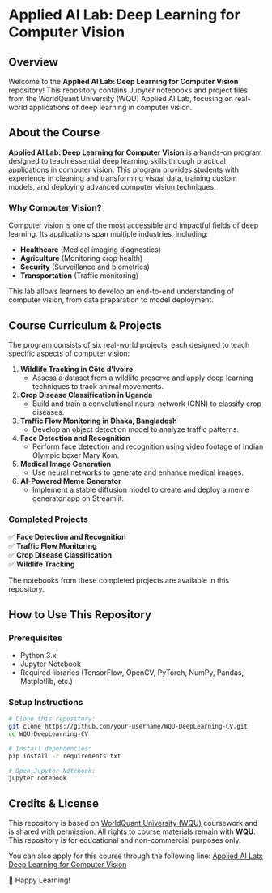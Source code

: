 # Applied AI Lab: Deep Learning for Computer Vision

## Overview
Welcome to the **Applied AI Lab: Deep Learning for Computer Vision** repository! This repository contains Jupyter notebooks and project files from the WorldQuant University (WQU) Applied AI Lab, focusing on real-world applications of deep learning in computer vision.

## About the Course
**Applied AI Lab: Deep Learning for Computer Vision** is a hands-on program designed to teach essential deep learning skills through practical applications in computer vision. This program provides students with experience in cleaning and transforming visual data, training custom models, and deploying advanced computer vision techniques.

### Why Computer Vision?
Computer vision is one of the most accessible and impactful fields of deep learning. Its applications span multiple industries, including:
- **Healthcare** (Medical imaging diagnostics)
- **Agriculture** (Monitoring crop health)
- **Security** (Surveillance and biometrics)
- **Transportation** (Traffic monitoring)

This lab allows learners to develop an end-to-end understanding of computer vision, from data preparation to model deployment.

## Course Curriculum & Projects
The program consists of six real-world projects, each designed to teach specific aspects of computer vision:

1. **Wildlife Tracking in Côte d'Ivoire**  
   - Assess a dataset from a wildlife preserve and apply deep learning techniques to track animal movements.
2. **Crop Disease Classification in Uganda**  
   - Build and train a convolutional neural network (CNN) to classify crop diseases.
3. **Traffic Flow Monitoring in Dhaka, Bangladesh**  
   - Develop an object detection model to analyze traffic patterns.
4. **Face Detection and Recognition**  
   - Perform face detection and recognition using video footage of Indian Olympic boxer Mary Kom.
5. **Medical Image Generation**  
   - Use neural networks to generate and enhance medical images.
6. **AI-Powered Meme Generator**  
   - Implement a stable diffusion model to create and deploy a meme generator app on Streamlit.

### Completed Projects
✅ **Face Detection and Recognition**  
✅ **Traffic Flow Monitoring**  
✅ **Crop Disease Classification**  
✅ **Wildlife Tracking**

The notebooks from these completed projects are available in this repository.

## How to Use This Repository
### Prerequisites
- Python 3.x
- Jupyter Notebook
- Required libraries (TensorFlow, OpenCV, PyTorch, NumPy, Pandas, Matplotlib, etc.)

### Setup Instructions
```sh
# Clone this repository:
git clone https://github.com/your-username/WQU-DeepLearning-CV.git
cd WQU-DeepLearning-CV

# Install dependencies:
pip install -r requirements.txt

# Open Jupyter Notebook:
jupyter notebook
```
## Credits & License

This repository is based on [WorldQuant University (WQU)](https://www.wqu.edu/) coursework and is shared with permission. All rights to course materials remain with **WQU**. This repository is for educational and non-commercial purposes only.

You can also apply for this course through the following line:  [Applied AI Lab: Deep Learning for Computer Vision](https://www.wqu.edu/ai-lab-computer-vision?utm_term=best%20machine%20learning%20course&utm_campaign=GA_AiLabs_SEA_Africa%2BAsia_WW&utm_source=adwords&utm_medium=ppc&hsa_acc=1450481729&hsa_cam=21965133348&hsa_grp=168724595502&hsa_ad=723787706071&hsa_src=g&hsa_tgt=kwd-602848796847&hsa_kw=best%20machine%20learning%20course&hsa_mt=b&hsa_net=adwords&hsa_ver=3&gad_source=1&gclid=Cj0KCQjw4v6-BhDuARIsALprm33sTI-rS7Q41l3vjHqADB-RKuxK_indPom9iC4eA6TinLBY3YftjIsaArX4EALw_wcB)

🚀 Happy Learning!


